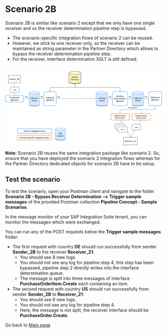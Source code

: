 # Scenario 2B

Scenario 2B is similar like scenario 2 except that we only have one single receiver and so the receiver determination pipeline step is bypassed.
- The scenario-specific integration flows of scenario 2 can be reused.
- However, we stick to one receiver only, so the receiver can be maintained as string parameter in the Partner Directory which allows to bypass the receiver determination pipeline step.
- For the receiver, interface determination XSLT is still defined.

<br>![](/images/Scenario_2B.png)

**Note**: Scenario 2B reuses the same integration package like scenario 2. So, ensure that you have deployed the scenario 2 integration flows
whereas for the Partner Directory dedicated objects for scenario 2B have to be setup.

## Test the scenario
To test the scenario, open your Postman client and navigate to the folder **Scenario 2B - Bypass Receiver Determination --> Trigger sample messages** of the provided Postman collection **Pipeline Concept - Sample Scenarios**.

In the message monitor of your SAP Integration Suite tenant, you can monitor the messages which were exchanged.

You can run any of the POST requests below the **Trigger sample messages** folder:
- The first request with country **DE** should run successfully from sender **Sender_2B** to the receiver **Receiver_21**:
  - You should see 8 new logs.
  - You should not see any log for pipeline step 4, this step has been bypassed, pipeline step 2 directly writes into the interface determination queue.
  - The message is split into three messages of interface **PurchaseOrderItem.Create** each containing an item.
- The second request with country **US** should run successfully from sender **Sender_2B** to **Receiver_21**:
  - You should see 6 new logs.
  - You should not see any log for pipeline step 4.
  - Here, the message is not split, the receiver interface should be **PurchaseOrder.Create**.

Go back to [Main page](../../README.md)
